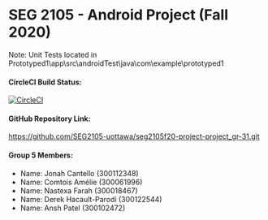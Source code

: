 # SEG 2105 - Android Project (Fall 2020)
Note: Unit Tests located in Prototyped1\app\src\androidTest\java\com\example\prototyped1


#### CircleCI Build Status:

[![CircleCI](https://circleci.com/gh/SEG2105-uottawa/seg2105f20-project-project_gr-31.svg?style=svg&circle-token=669e5eef00f3dc9a79a0b5acd3ceeee7b93800ee)](https://circleci.com/gh/SEG2105-uottawa/seg2105f20-project-project_gr-31)

#### GitHub Repository Link:

 https://github.com/SEG2105-uottawa/seg2105f20-project-project_gr-31.git

#### Group 5 Members:

<ul>
  <li>
    Name: Jonah Cantello (300112348) 
  </li>
  <li>
    Name: Comtois Amélie (300061996)
  </li>
  <li>
    Name: Nastexa Farah (300018467)
  </li>
  <li>
    Name: Derek Hacault-Parodi (300122544)
  </li>
  <li>
    Name: Ansh Patel (300102472)
  </li>
</ul>

